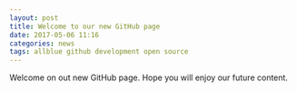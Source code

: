 ```yaml
---
layout: post
title: Welcome to our new GitHub page
date: 2017-05-06 11:16
categories: news
tags: allblue github development open source
---
```


Welcome on out new GitHub page. Hope you will enjoy our future content.
